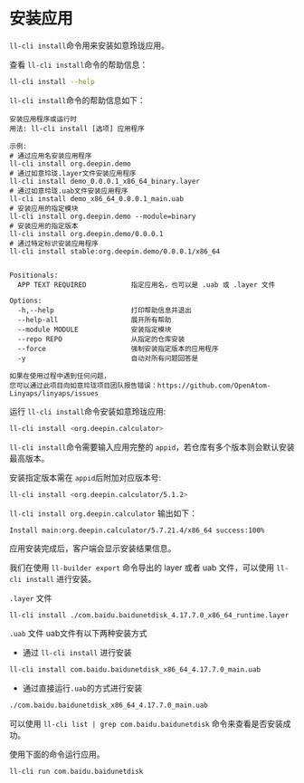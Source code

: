 <!--
SPDX-FileCopyrightText: 2023 UnionTech Software Technology Co., Ltd.

SPDX-License-Identifier: LGPL-3.0-or-later
-->

# 安装应用

`ll-cli install`命令用来安装如意玲珑应用。

查看 `ll-cli install`命令的帮助信息：

```bash
ll-cli install --help
```

`ll-cli install`命令的帮助信息如下：

```text
安装应用程序或运行时
用法: ll-cli install [选项] 应用程序

示例:
# 通过应用名安装应用程序
ll-cli install org.deepin.demo
# 通过如意玲珑.layer文件安装应用程序
ll-cli install demo_0.0.0.1_x86_64_binary.layer
# 通过如意玲珑.uab文件安装应用程序
ll-cli install demo_x86_64_0.0.0.1_main.uab
# 安装应用的指定模块
ll-cli install org.deepin.demo --module=binary
# 安装应用的指定版本
ll-cli install org.deepin.demo/0.0.0.1
# 通过特定标识安装应用程序
ll-cli install stable:org.deepin.demo/0.0.0.1/x86_64


Positionals:
  APP TEXT REQUIRED           指定应用名，也可以是 .uab 或 .layer 文件

Options:
  -h,--help                   打印帮助信息并退出
  --help-all                  展开所有帮助
  --module MODULE             安装指定模块
  --repo REPO                 从指定的仓库安装
  --force                     强制安装指定版本的应用程序
  -y                          自动对所有问题回答是

如果在使用过程中遇到任何问题，
您可以通过此项目向如意玲珑项目团队报告错误：https://github.com/OpenAtom-Linyaps/linyaps/issues
```

运行 `ll-cli install`命令安装如意玲珑应用:

```bash
ll-cli install <org.deepin.calculator>
```

`ll-cli install`命令需要输入应用完整的 `appid`，若仓库有多个版本则会默认安装最高版本。

安装指定版本需在 `appid`后附加对应版本号:

```bash
ll-cli install <org.deepin.calculator/5.1.2>
```

`ll-cli install org.deepin.calculator` 输出如下：

```text
Install main:org.deepin.calculator/5.7.21.4/x86_64 success:100%
```

应用安装完成后，客户端会显示安装结果信息。

我们在使用 `ll-builder export` 命令导出的 layer 或者 uab 文件，可以使用 `ll-cli install` 进行安装。

`.layer` 文件

```bash
ll-cli install ./com.baidu.baidunetdisk_4.17.7.0_x86_64_runtime.layer
```

`.uab` 文件
uab文件有以下两种安装方式

- 通过 `ll-cli install` 进行安装

```bash
ll-cli install com.baidu.baidunetdisk_x86_64_4.17.7.0_main.uab
```

- 通过直接运行`.uab`的方式进行安装

```bash
./com.baidu.baidunetdisk_x86_64_4.17.7.0_main.uab
```

可以使用 `ll-cli list | grep com.baidu.baidunetdisk` 命令来查看是否安装成功。

使用下面的命令运行应用。

```bash
ll-cli run com.baidu.baidunetdisk
```

